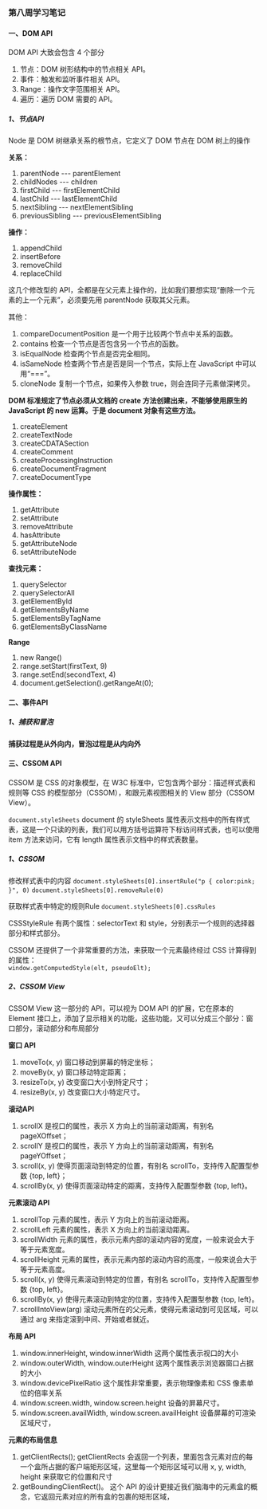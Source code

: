 ###  第八周学习笔记

#### 一、DOM API

DOM API 大致会包含 4 个部分  

1. 节点：DOM 树形结构中的节点相关 API。
2. 事件：触发和监听事件相关 API。
3. Range：操作文字范围相关 API。
4. 遍历：遍历 DOM 需要的 API。

##### 1、节点API

Node 是 DOM 树继承关系的根节点，它定义了 DOM 节点在 DOM 树上的操作

**关系：**

1. parentNode  --- parentElement
2. childNodes  --- children
3. firstChild  --- firstElementChild
4. lastChild   --- lastElementChild
5. nextSibling --- nextElementSibling
6. previousSibling --- previousElementSibling

**操作：**  

1. appendChild
2. insertBefore
3. removeChild
4. replaceChild

这几个修改型的 API，全都是在父元素上操作的，比如我们要想实现“删除一个元素的上一个元素”，必须要先用 parentNode 获取其父元素。  

其他：  

1. compareDocumentPosition 是一个用于比较两个节点中关系的函数。
2. contains 检查一个节点是否包含另一个节点的函数。
3. isEqualNode 检查两个节点是否完全相同。
4. isSameNode 检查两个节点是否是同一个节点，实际上在 JavaScript 中可以用“===”。
5. cloneNode 复制一个节点，如果传入参数 true，则会连同子元素做深拷贝。

**DOM 标准规定了节点必须从文档的 create 方法创建出来，不能够使用原生的 JavaScript 的 new 运算。于是 document 对象有这些方法。**

1. createElement
2. createTextNode
3. createCDATASection
4. createComment
5. createProcessingInstruction
6. createDocumentFragment
7. createDocumentType

**操作属性：**  

1. getAttribute
2. setAttribute
3. removeAttribute
4. hasAttribute
5. getAttributeNode
6. setAttributeNode

**查找元素：**

1. querySelector
2. querySelectorAll
3. getElementById
4. getElementsByName
5. getElementsByTagName
6. getElementsByClassName

**Range**

1. new Range()
2. range.setStart(firstText, 9)
3. range.setEnd(secondText, 4)
4. document.getSelection().getRangeAt(0);

#### 二、事件API


##### 1、捕获和冒泡

**捕获过程是从外向内，冒泡过程是从内向外**  


#### 三、CSSOM API

CSSOM 是 CSS 的对象模型，在 W3C 标准中，它包含两个部分：描述样式表和规则等 CSS 的模型部分（CSSOM），和跟元素视图相关的 View 部分（CSSOM View）。  

`document.styleSheets` document 的 styleSheets 属性表示文档中的所有样式表，这是一个只读的列表，我们可以用方括号运算符下标访问样式表，也可以使用 item 方法来访问，它有 length 属性表示文档中的样式表数量。  

##### 1、CSSOM

修改样式表中的内容
`document.styleSheets[0].insertRule("p { color:pink; }", 0)`
`document.styleSheets[0].removeRule(0)`

获取样式表中特定的规则Rule
`document.styleSheets[0].cssRules`

CSSStyleRule 有两个属性：selectorText 和 style，分别表示一个规则的选择器部分和样式部分。  

CSSOM 还提供了一个非常重要的方法，来获取一个元素最终经过 CSS 计算得到的属性：  
`window.getComputedStyle(elt, pseudoElt);`

##### 2、CSSOM View

CSSOM View 这一部分的 API，可以视为 DOM API 的扩展，它在原本的 Element 接口上，添加了显示相关的功能，这些功能，又可以分成三个部分：窗口部分，滚动部分和布局部分  

**窗口 API**

1. moveTo(x, y) 窗口移动到屏幕的特定坐标；
2. moveBy(x, y) 窗口移动特定距离；
3. resizeTo(x, y) 改变窗口大小到特定尺寸；
4. resizeBy(x, y) 改变窗口大小特定尺寸。

**滚动API**

1. scrollX 是视口的属性，表示 X 方向上的当前滚动距离，有别名 pageXOffset；
2. scrollY 是视口的属性，表示 Y 方向上的当前滚动距离，有别名 pageYOffset；
3. scroll(x, y) 使得页面滚动到特定的位置，有别名 scrollTo，支持传入配置型参数 {top, left}；
4. scrollBy(x, y) 使得页面滚动特定的距离，支持传入配置型参数 {top, left}。

**元素滚动 API**

1. scrollTop 元素的属性，表示 Y 方向上的当前滚动距离。
2. scrollLeft 元素的属性，表示 X 方向上的当前滚动距离。
3. scrollWidth 元素的属性，表示元素内部的滚动内容的宽度，一般来说会大于等于元素宽度。
4. scrollHeight 元素的属性，表示元素内部的滚动内容的高度，一般来说会大于等于元素高度。
5. scroll(x, y) 使得元素滚动到特定的位置，有别名 scrollTo，支持传入配置型参数 {top, left}。
6. scrollBy(x, y) 使得元素滚动到特定的位置，支持传入配置型参数 {top, left}。
7. scrollIntoView(arg) 滚动元素所在的父元素，使得元素滚动到可见区域，可以通过 arg 来指定滚到中间、开始或者就近。

**布局 API**

1. window.innerHeight, window.innerWidth 这两个属性表示视口的大小
2. window.outerWidth, window.outerHeight 这两个属性表示浏览器窗口占据的大小
3. window.devicePixelRatio 这个属性非常重要，表示物理像素和 CSS 像素单位的倍率关系
4. window.screen.width, window.screen.height 设备的屏幕尺寸。
5. window.screen.availWidth, window.screen.availHeight 设备屏幕的可渲染区域尺寸，

**元素的布局信息**

1. getClientRects(); getClientRects 会返回一个列表，里面包含元素对应的每一个盒所占据的客户端矩形区域，这里每一个矩形区域可以用 x, y, width, height 来获取它的位置和尺寸
2. getBoundingClientRect()。 这个 API 的设计更接近我们脑海中的元素盒的概念，它返回元素对应的所有盒的包裹的矩形区域，